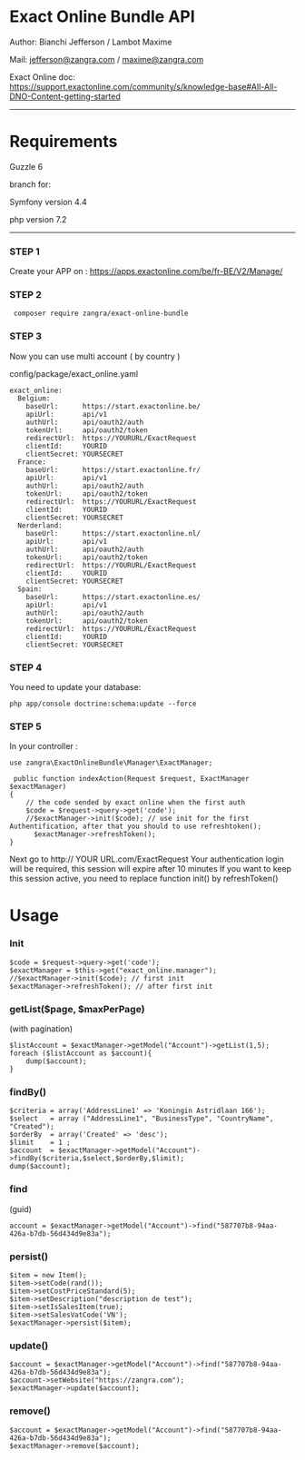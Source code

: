 <h1>Exact Online Bundle API </h1>

Author:   Bianchi Jefferson / Lambot Maxime

Mail: 		jefferson@zangra.com / maxime@zangra.com

Exact Online doc: https://support.exactonline.com/community/s/knowledge-base#All-All-DNO-Content-getting-started

<hr/>
<h1>Requirements</h1>
Guzzle 6

branch for:

Symfony version 4.4

php version 7.2

<hr/>

<h3>STEP 1</h3>

Create your APP on : https://apps.exactonline.com/be/fr-BE/V2/Manage/

<h3>STEP 2</h3>

	 composer require zangra/exact-online-bundle

<h3>STEP 3</h3>

Now you can use multi account ( by country )

config/package/exact_online.yaml

    exact_online:
      Belgium:
        baseUrl:      https://start.exactonline.be/
        apiUrl:       api/v1
        authUrl:      api/oauth2/auth
        tokenUrl:     api/oauth2/token
        redirectUrl:  https://YOURURL/ExactRequest
        clientId:     YOURID
        clientSecret: YOURSECRET
      France:
        baseUrl:      https://start.exactonline.fr/
        apiUrl:       api/v1
        authUrl:      api/oauth2/auth
        tokenUrl:     api/oauth2/token
        redirectUrl:  https://YOURURL/ExactRequest
        clientId:     YOURID
        clientSecret: YOURSECRET
      Nerderland:
        baseUrl:      https://start.exactonline.nl/
        apiUrl:       api/v1
        authUrl:      api/oauth2/auth
        tokenUrl:     api/oauth2/token
        redirectUrl:  https://YOURURL/ExactRequest
        clientId:     YOURID
        clientSecret: YOURSECRET
      Spain:
        baseUrl:      https://start.exactonline.es/
        apiUrl:       api/v1
        authUrl:      api/oauth2/auth
        tokenUrl:     api/oauth2/token
        redirectUrl:  https://YOURURL/ExactRequest
        clientId:     YOURID
        clientSecret: YOURSECRET

<h3>STEP 4</h3>
You need to update your database:

	php app/console doctrine:schema:update --force

<h3>STEP 5</h3>

In your controller :

    use zangra\ExactOnlineBundle\Manager\ExactManager;

     public function indexAction(Request $request, ExactManager $exactManager)
    {
        // the code sended by exact online when the first auth
        $code = $request->query->get('code');
        //$exactManager->init($code); // use init for the first Authentification, after that you should to use refreshtoken();
	      $exactManager->refreshToken();
    }

Next go to http:// YOUR URL.com/ExactRequest
Your authentication login will be required, this session will expire after 10 minutes
If you want to keep this session active, you need to replace function init() by refreshToken()

<h1>Usage</h1>

<h3>Init</h3>

	$code = $request->query->get('code');
	$exactManager = $this->get("exact_online.manager");
	//$exactManager->init($code); // first init
	$exactManager->refreshToken(); // after first init

<h3>getList($page, $maxPerPage)</h3> (with pagination)

	$listAccount = $exactManager->getModel("Account")->getList(1,5);
	foreach ($listAccount as $account){
		dump($account);
	}

<h3>findBy()</h3>

	$criteria = array('AddressLine1' => 'Koningin Astridlaan 166');
	$select   = array ("AddressLine1", "BusinessType", "CountryName", "Created");
	$orderBy  = array('Created' => 'desc');
	$limit    = 1 ;
	$account  = $exactManager->getModel("Account")->findBy($criteria,$select,$orderBy,$limit);
	dump($account);

<h3>find</h3>	(guid)

	account = $exactManager->getModel("Account")->find("587707b8-94aa-426a-b7db-56d434d9e83a");

<h3>persist()</h3>

	$item = new Item();
	$item->setCode(rand());
	$item->setCostPriceStandard(5);
	$item->setDescription("description de test");
	$item->setIsSalesItem(true);
	$item->setSalesVatCode('VN');
	$exactManager->persist($item);

<h3>update()</h3>

	$account = $exactManager->getModel("Account")->find("587707b8-94aa-426a-b7db-56d434d9e83a");
	$account->setWebsite("https://zangra.com");
	$exactManager->update($account);

<h3>remove()</h3>

	$account = $exactManager->getModel("Account")->find("587707b8-94aa-426a-b7db-56d434d9e83a");
	$exactManager->remove($account);


